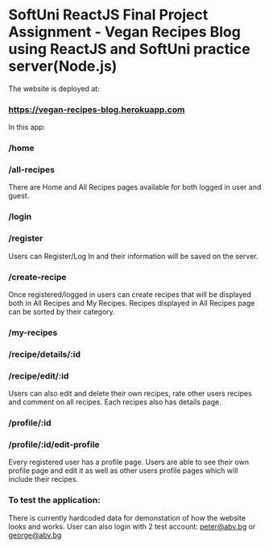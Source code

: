# SoftUni ReactJS Final Project Assignment - Vegan Recipes Blog using ReactJS and SoftUni practice server(Node.js)

The website is deployed at: 
### https://vegan-recipes-blog.herokuapp.com

In this app: 

### /home  
### /all-recipes

There are Home and All Recipes pages available for both logged in user and guest. 

### /login 
### /register
Users can Register/Log In and their information will be saved on the server.

### /create-recipe
Once registered/logged in users can create recipes that will be displayed both in All Recipes and My Recipes.
Recipes displayed in All Recipes page can be sorted by their category.

###  /my-recipes  
### /recipe/details/:id   
### /recipe/edit/:id 
Users can also edit and delete their own recipes, rate other users recipes and comment on all recipes. 
Each recipes also has details page. 

### /profile/:id  
### /profile/:id/edit-profile
Every registered user has a profile page. 
Users are able to see their own profile page and edit it as well as other users profile pages which will include their recipes. 

### To test the application: 
There is currently hardcoded data for demonstation of how the website looks and works. User can also login with 2 test account: peter@abv.bg or george@abv.bg
 
